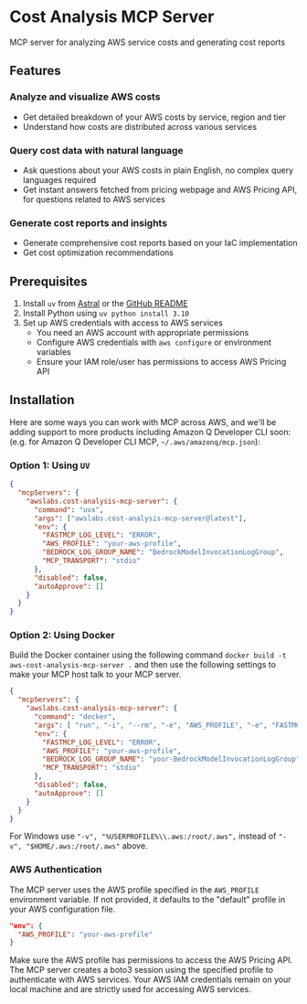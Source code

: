 # Cost Analysis MCP Server

MCP server for analyzing AWS service costs and generating cost reports

## Features

### Analyze and visualize AWS costs

- Get detailed breakdown of your AWS costs by service, region and tier
- Understand how costs are distributed across various services

### Query cost data with natural language

- Ask questions about your AWS costs in plain English, no complex query languages required
- Get instant answers fetched from pricing webpage and AWS Pricing API, for questions related to AWS services

### Generate cost reports and insights

- Generate comprehensive cost reports based on your IaC implementation
- Get cost optimization recommendations

## Prerequisites

1. Install `uv` from [Astral](https://docs.astral.sh/uv/getting-started/installation/) or the [GitHub README](https://github.com/astral-sh/uv#installation)
2. Install Python using `uv python install 3.10`
3. Set up AWS credentials with access to AWS services
   - You need an AWS account with appropriate permissions
   - Configure AWS credentials with `aws configure` or environment variables
   - Ensure your IAM role/user has permissions to access AWS Pricing API

## Installation

Here are some ways you can work with MCP across AWS, and we'll be adding support to more products including Amazon Q Developer CLI soon: (e.g. for Amazon Q Developer CLI MCP, `~/.aws/amazonq/mcp.json`):

### Option 1: Using `UV`

```json
{
  "mcpServers": {
    "awslabs.cost-analysis-mcp-server": {
      "command": "uvx",
      "args": ["awslabs.cost-analysis-mcp-server@latest"],
      "env": {
        "FASTMCP_LOG_LEVEL": "ERROR",
        "AWS_PROFILE": "your-aws-profile",
        "BEDROCK_LOG_GROUP_NAME": "BedrockModelInvocationLogGroup",
        "MCP_TRANSPORT": "stdio"
      },
      "disabled": false,
      "autoApprove": []
    }
  }
}
```

### Option 2: Using Docker

Build the Docker container using the following command `docker build -t aws-cost-analysis-mcp-server .` and then use the following settings to make your MCP host talk to your MCP server.

```json
{
  "mcpServers": {
    "awslabs.cost-analysis-mcp-server": {
      "command": "docker",
      "args": [ "run", "-i", "--rm", "-e", "AWS_PROFILE", "-e", "FASTMCP_LOG_LEVEL", "-e", "BEDROCK_LOG_GROUP_NAME", "-e", "MCP_TRANSPORT", "-v", "$HOME/.aws:/root/.aws", "aws-cost-analysis-mcp-server" ],
      "env": {
        "FASTMCP_LOG_LEVEL": "ERROR",
        "AWS_PROFILE": "your-aws-profile",
        "BEDROCK_LOG_GROUP_NAME": "your-BedrockModelInvocationLogGroup",
        "MCP_TRANSPORT": "stdio"
      },
      "disabled": false,
      "autoApprove": []
    }
  }
}
```

For Windows use ` "-v", "%USERPROFILE%\\.aws:/root/.aws", ` instead of `"-v", "$HOME/.aws:/root/.aws"` above.

### AWS Authentication

The MCP server uses the AWS profile specified in the `AWS_PROFILE` environment variable. If not provided, it defaults to the "default" profile in your AWS configuration file.

```json
"env": {
  "AWS_PROFILE": "your-aws-profile"
}
```

Make sure the AWS profile has permissions to access the AWS Pricing API. The MCP server creates a boto3 session using the specified profile to authenticate with AWS services. Your AWS IAM credentials remain on your local machine and are strictly used for accessing AWS services.
